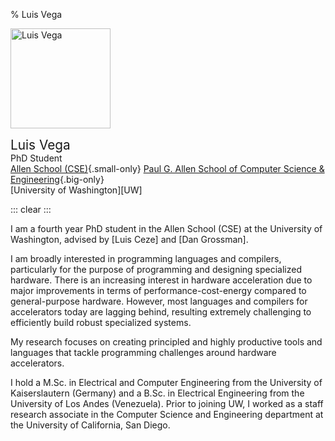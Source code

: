 % Luis Vega

<img
  style='height: 10rem; margin-right: 1rem;'
  class='img-fluid rounded float-left'
  src='img/luisvega.jpg'
  alt='Luis Vega'>

<span style='font-size: 1.3rem;'>Luis Vega</span> \
PhD Student \
[Allen School (CSE)](https://www.cs.washington.edu/){.small-only}
[Paul G. Allen School of Computer Science &amp; Engineering](https://www.cs.washington.edu/){.big-only} \
[University of Washington][UW]

::: clear
:::

I am a fourth year PhD student in the Allen School (CSE) at the University of
Washington, advised by [Luis Ceze] and [Dan Grossman].

I am broadly interested in programming languages and compilers, particularly
for the purpose of programming and designing specialized hardware. There is an
increasing interest in hardware acceleration due to major improvements in terms
of performance-cost-energy compared to general-purpose hardware. However, most
languages and compilers for accelerators today are lagging behind,
resulting extremely challenging to efficiently build robust specialized
systems.

My research focuses on creating principled and highly productive
tools and languages that tackle programming challenges around
hardware accelerators.

I hold a M.Sc. in Electrical and Computer Engineering from the University of
Kaiserslautern (Germany) and a B.Sc. in Electrical Engineering from the
University of Los Andes (Venezuela). Prior to joining UW, I worked as a staff
research associate in the Computer Science and Engineering department at the
University of California, San Diego.

